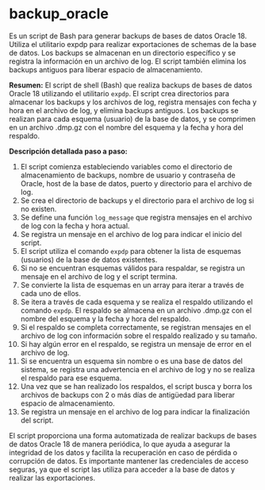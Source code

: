 # backup_oracle
Es un script de Bash para generar backups de bases de datos Oracle 18. Utiliza el utilitario expdp para realizar exportaciones de schemas de la base de datos. Los backups se almacenan en un directorio específico y se registra la información en un archivo de log. El script también elimina los backups antiguos para liberar espacio de almacenamiento.

**Resumen:**
El script de shell (Bash) que realiza backups de bases de datos Oracle 18 utilizando el utilitario `expdp`. El script crea directorios para almacenar los backups y los archivos de log, registra mensajes con fecha y hora en el archivo de log, y elimina backups antiguos. Los backups se realizan para cada esquema (usuario) de la base de datos, y se comprimen en un archivo .dmp.gz con el nombre del esquema y la fecha y hora del respaldo.

**Descripción detallada paso a paso:**
1. El script comienza estableciendo variables como el directorio de almacenamiento de backups, nombre de usuario y contraseña de Oracle, host de la base de datos, puerto y directorio para el archivo de log.
2. Se crea el directorio de backups y el directorio para el archivo de log si no existen.
3. Se define una función `log_message` que registra mensajes en el archivo de log con la fecha y hora actual.
4. Se registra un mensaje en el archivo de log para indicar el inicio del script.
5. El script utiliza el comando `expdp` para obtener la lista de esquemas (usuarios) de la base de datos existentes.
6. Si no se encuentran esquemas válidos para respaldar, se registra un mensaje en el archivo de log y el script termina.
7. Se convierte la lista de esquemas en un array para iterar a través de cada uno de ellos.
8. Se itera a través de cada esquema y se realiza el respaldo utilizando el comando `expdp`. El respaldo se almacena en un archivo .dmp.gz con el nombre del esquema y la fecha y hora del respaldo.
9. Si el respaldo se completa correctamente, se registran mensajes en el archivo de log con información sobre el respaldo realizado y su tamaño.
10. Si hay algún error en el respaldo, se registra un mensaje de error en el archivo de log.
11. Si se encuentra un esquema sin nombre o es una base de datos del sistema, se registra una advertencia en el archivo de log y no se realiza el respaldo para ese esquema.
12. Una vez que se han realizado los respaldos, el script busca y borra los archivos de backups con 2 o más días de antigüedad para liberar espacio de almacenamiento.
13. Se registra un mensaje en el archivo de log para indicar la finalización del script.

El script proporciona una forma automatizada de realizar backups de bases de datos Oracle 18 de manera periódica, lo que ayuda a asegurar la integridad de los datos y facilita la recuperación en caso de pérdida o corrupción de datos. Es importante mantener las credenciales de acceso seguras, ya que el script las utiliza para acceder a la base de datos y realizar las exportaciones.